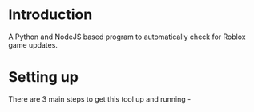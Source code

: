 # Introduction
A Python and NodeJS based program to automatically check for Roblox game updates.

# Setting up
There are 3 main steps to get this tool up and running - 